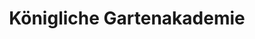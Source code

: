 ---
title: "Königliche Gartenakademie"
url: /berlin/koenigliche-gartenakademie/
shop: Garten-Center
---